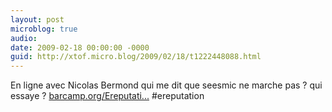 ```yaml
---
layout: post
microblog: true
audio: 
date: 2009-02-18 00:00:00 -0000
guid: http://xtof.micro.blog/2009/02/18/t1222448088.html
---
```

En ligne avec Nicolas Bermond qui me dit que seesmic ne marche pas ? qui essaye ? [barcamp.org/Ereputati...](http://barcamp.org/EreputationCamp) #ereputation

